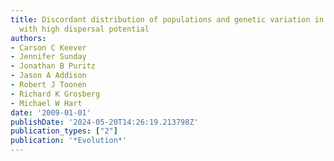 ```yaml
---
title: Discordant distribution of populations and genetic variation in a sea star
  with high dispersal potential
authors:
- Carson C Keever
- Jennifer Sunday
- Jonathan B Puritz
- Jason A Addison
- Robert J Toonen
- Richard K Grosberg
- Michael W Hart
date: '2009-01-01'
publishDate: '2024-05-20T14:26:19.213798Z'
publication_types: ["2"]
publication: '*Evolution*'
---
```

